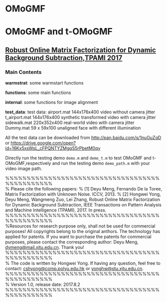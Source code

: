# OMoGMF
# OMoGMF and t-OMoGMF
## [Robust Online Matrix Factorization for Dynamic Background Subtraction,TPAMI 2017](https://arxiv.org/pdf/1705.10000.pdf)

### Main Contents

**warmstrat**:  some warmstart functions 

**functions**:  some main functions 

**internal**:   some functions for image alignment

**test_data**:     test data:
                   airport.mat   144x176x400  video without camera jitter    
                   t_airport.mat 144x176x400  synthetic transformed video with camera jitter   
                   sidewalk.mat  220x352x400  real-world video with camera jitter   
                   Dummy.mat     59 x 59x100  unaligned face with different illumination  
                   
All the test data can be downloaded from http://pan.baidu.com/s/1nuGuZqD  or https://drive.google.com/open?id=16Kx5xsWsL_cFPQNTYZMgqS5rPbetM0qy

Directly run the testing demo `demo.m` and `demo_t.m` to test OMoGMF and t-OMoGMF,respectively and
run the testing demo `demo_path.m` with your video image path.

%%%%%%%%%%%%%%%%%%%%%%%%%%%%%%%%%%%%%%%%%%%%%%%  
% Please cite the following papers: 
% [1] Deyu Meng, Fernando De la Toree, Matrix Factorization with Unknown Noise. ICCV, 2013. 
% [2] Hongwei Yong, Deyu Meng, Wangmeng Zuo, Lei Zhang, Robust Online Matrix Factorization for Dynamic Background Subtraction, IEEE Transactions on Pattern Analysis and Machine Intelligence (TPAMI), 2017. In press. 
%%%%%%%%%%%%%%%%%%%%%%%%%%%%%%%%%%%%%%%%%%%%%%%   
%Resources for research purpose only, shall not be used for commercial purposes! All copyrights belong to the original anthors. The technology has applied for patents. If you want to purchase the patents for commercial purposes, please contact the corresponding author: Deyu Meng, dymeng@mail.xjtu.edu.cn. Thank you! 
%%%%%%%%%%%%%%%%%%%%%%%%%%%%%%%%%%%%%%%%%%%%%%%  
% The code is written by Hongwei Yong. If having any question, feel free to contact: cshyong@comp.polyu.edu.hk or yonghw@stu.xjtu.edu.cn.  
%%%%%%%%%%%%%%%%%%%%%%%%%%%%%%%%%%%%%%%%%%%%%%%   
% Version 1.0, release date: 2017.8.2  
%%%%%%%%%%%%%%%%%%%%%%%%%%%%%%%%%%%%%%%%%%%%%%%  
